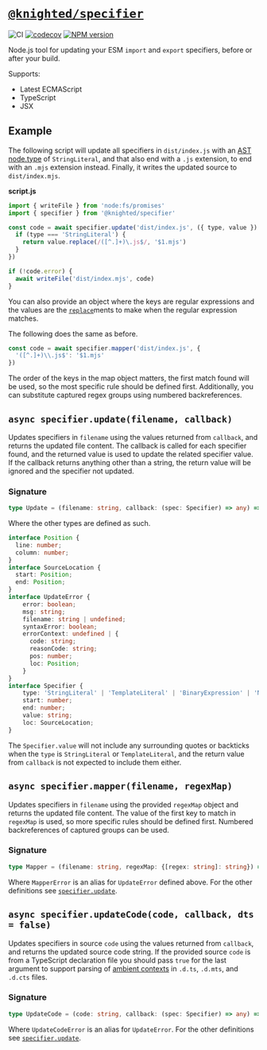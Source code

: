 # [`@knighted/specifier`](https://www.npmjs.com/package/@knighted/specifier)

![CI](https://github.com/knightedcodemonkey/specifier/actions/workflows/ci.yml/badge.svg)
[![codecov](https://codecov.io/gh/knightedcodemonkey/specifier/branch/main/graph/badge.svg?token=5KS9ZB3XDK)](https://codecov.io/gh/knightedcodemonkey/specifier)
[![NPM version](https://img.shields.io/npm/v/@knighted/specifier.svg)](https://www.npmjs.com/package/@knighted/specifier)

Node.js tool for updating your ESM `import` and `export` specifiers, before or after your build.

Supports:

* Latest ECMAScript
* TypeScript
* JSX

## Example

The following script will update all specifiers in `dist/index.js` with an [AST node.type](https://github.com/babel/babel/blob/main/packages/babel-parser/ast/spec.md#node-objects) of `StringLiteral`, and that also end with a `.js` extension, to end with an `.mjs` extension instead. Finally, it writes the updated source to `dist/index.mjs`.

**script.js**

```js
import { writeFile } from 'node:fs/promises'
import { specifier } from '@knighted/specifier'

const code = await specifier.update('dist/index.js', ({ type, value }) => {
  if (type === 'StringLiteral') {
    return value.replace(/([^.]+)\.js$/, '$1.mjs')
  }
})

if (!code.error) {
  await writeFile('dist/index.mjs', code)
}
```

You can also provide an object where the keys are regular expressions and the values are the [`replace`](https://developer.mozilla.org/en-US/docs/Web/JavaScript/Reference/Global_Objects/String/replace)ments to make when the regular expression matches.

The following does the same as before.

```js
const code = await specifier.mapper('dist/index.js', {
  '([^.]+)\\.js$': '$1.mjs'
})
```

The order of the keys in the map object matters, the first match found will be used, so the most specific rule should be defined first. Additionally, you can substitute captured regex groups using numbered backreferences.

## `async specifier.update(filename, callback)`

Updates specifiers in `filename` using the values returned from `callback`, and returns the updated file content. The callback is called for each specifier found, and the returned value is used to update the related specifier value. If the callback returns anything other than a string, the return value will be ignored and the specifier not updated.

### Signature

```ts
type Update = (filename: string, callback: (spec: Specifier) => any) => Promise<string | UpdateError>;
```

Where the other types are defined as such.

```ts
interface Position {
  line: number;
  column: number;
}
interface SourceLocation {
  start: Position;
  end: Position;
}
interface UpdateError {
    error: boolean;
    msg: string;
    filename: string | undefined;
    syntaxError: boolean;
    errorContext: undefined | {
      code: string;
      reasonCode: string;
      pos: number;
      loc: Position;
    }
}
interface Specifier {
    type: 'StringLiteral' | 'TemplateLiteral' | 'BinaryExpression' | 'NewExpression';
    start: number;
    end: number;
    value: string;
    loc: SourceLocation;
}
```

The `Specifier.value` will not include any surrounding quotes or backticks when the `type` is `StringLiteral` or `TemplateLiteral`, and the return value from `callback` is not expected to include them either.


## `async specifier.mapper(filename, regexMap)`

Updates specifiers in `filename` using the provided `regexMap` object and returns the updated file content. The value of the first key to match in `regexMap` is used, so more specific rules should be defined first. Numbered backreferences of captured groups can be used.

### Signature

```ts
type Mapper = (filename: string, regexMap: {[regex: string]: string}) => Promise<string | MapperError>;
```

Where `MapperError` is an alias for `UpdateError` defined above. For the other definitions see [`specifier.update`](https://github.com/knightedcodemonkey/specifier#async-specifierupdatefilename-callback).

## `async specifier.updateCode(code, callback, dts = false)`

Updates specifiers in source `code` using the values returned from `callback`, and returns the updated source code string. If the provided source `code` is from a TypeScript declaration file you should pass `true` for the last argument to support parsing of [ambient contexts](https://stackoverflow.com/a/61082185/258174) in `.d.ts`, `.d.mts`, and `.d.cts` files.

### Signature

```ts
type UpdateCode = (code: string, callback: (spec: Specifier) => any) => Promise<string | UpdateCodeError>;
```

Where `UpdateCodeError` is an alias for `UpdateError`. For the other definitions see [`specifier.update`](https://github.com/knightedcodemonkey/specifier#async-specifierupdatefilename-callback).
